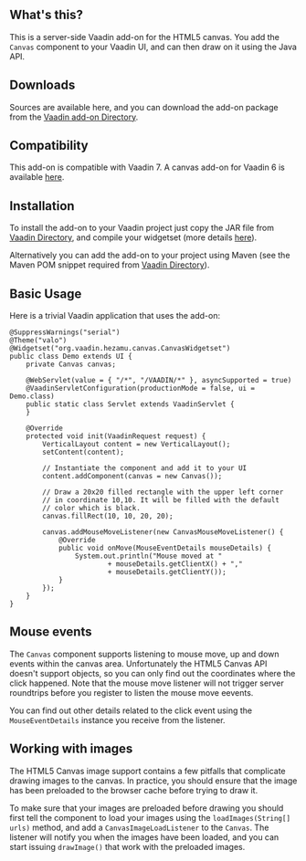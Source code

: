 ## What's this?
This is a server-side Vaadin add-on for the HTML5 canvas. You add the `Canvas` component to your Vaadin UI, and can then draw on it using the Java API.

## Downloads
Sources are available here, and you can download the add-on package from the [Vaadin add-on Directory](https://vaadin.com/addon/canvas).

## Compatibility
This add-on is compatible with Vaadin 7. A canvas add-on for Vaadin 6 is available [here](https://vaadin.com/addon/canvaswidget).

## Installation
To install the add-on to your Vaadin project just copy the JAR file from [Vaadin Directory](https://vaadin.com/addon/canvas), and compile your widgetset (more details [here](https://vaadin.com/directory/help/using-vaadin-add-ons)).

Alternatively you can add the add-on to your project using Maven (see the Maven POM snippet required from [Vaadin Directory](https://vaadin.com/addon/canvas)).

## Basic Usage
Here is a trivial Vaadin application that uses the add-on:

	@SuppressWarnings("serial")
	@Theme("valo")
	@Widgetset("org.vaadin.hezamu.canvas.CanvasWidgetset")
	public class Demo extends UI {
		private Canvas canvas;
	
		@WebServlet(value = { "/*", "/VAADIN/*" }, asyncSupported = true)
		@VaadinServletConfiguration(productionMode = false, ui = Demo.class)
		public static class Servlet extends VaadinServlet {
		}
	
		@Override
		protected void init(VaadinRequest request) {
			VerticalLayout content = new VerticalLayout();
			setContent(content);
	
			// Instantiate the component and add it to your UI
			content.addComponent(canvas = new Canvas());
	
			// Draw a 20x20 filled rectangle with the upper left corner
			// in coordinate 10,10. It will be filled with the default
			// color which is black.
			canvas.fillRect(10, 10, 20, 20);
	
			canvas.addMouseMoveListener(new CanvasMouseMoveListener() {
				@Override
				public void onMove(MouseEventDetails mouseDetails) {
					System.out.println("Mouse moved at "
							+ mouseDetails.getClientX() + ","
							+ mouseDetails.getClientY());
				}
			});
		}
	}

## Mouse events
The `Canvas` component supports listening to mouse move, up and down events within the canvas area. Unfortunately the HTML5 Canvas API doesn't support objects, so you can only find out the coordinates where the click happened. Note that the mouse move listener will not trigger server roundtrips before you register to listen the mouse move eevents.

You can find out other details related to the click event using the `MouseEventDetails` instance you receive from the listener.

## Working with images
The HTML5 Canvas image support contains a few pitfalls that complicate drawing images to the canvas. In practice, you should ensure that the image has been preloaded to the browser cache before trying to draw it.

To make sure that your images are preloaded before drawing you should first tell the component to load your images using the `loadImages(String[] urls)` method, and add a `CanvasImageLoadListener` to the `Canvas`. The listener will notify you when the images have been loaded, and you can start issuing `drawImage()` that work with the preloaded images.
